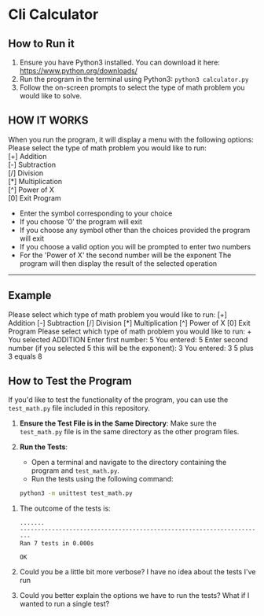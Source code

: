 # Cli Calculator

<!-- TODO: please stick to the Markdown syntax when you write .md files. Not addressed -->

## How to Run it

1. Ensure you have Python3 installed. You can download it here: <https://www.python.org/downloads/>
2. Run the program in the terminal using Python3: `python3 calculator.py`
    <!-- FIXME: this command is outdated. -->
3. Follow the on-screen prompts to select the type of math problem you would like to solve.

## HOW IT WORKS

When you run the program, it will display a menu with the following options:
   Please select the type of math problem you would like to run:  
   [+] Addition  
   [-] Subtraction  
   [/] Division  
   [*] Multiplication  
   [^] Power of X  
   [0] Exit Program  

* Enter the symbol corresponding to your choice
* If you choose '0' the program will exit
* If you choose any symbol other than the choices provided the program will exit
* If you choose a valid option you will be prompted to enter two numbers
* For the 'Power of X' the second number will be the exponent
The program will then display the result of the selected operation

---

## Example

Please select which type of math problem you would like to run:
[+] Addition
[-] Subtraction
[/] Division
[*] Multiplication
[^] Power of X
[0] Exit Program
Please select which type of math problem you would like to run: +
You selected ADDITION
Enter first number: 5
You entered: 5
Enter second number (if you selected 5 this will be the exponent): 3
You entered: 3
5 plus 3 equals 8

## How to Test the Program

If you'd like to test the functionality of the program, you can use the `test_math.py` file included in this repository.

1. **Ensure the Test File is in the Same Directory**: Make sure the `test_math.py` file is in the same directory as the other program files.

2. **Run the Tests**:
   * Open a terminal and navigate to the directory containing the program and `test_math.py`.
   * Run the tests using the following command:

   ```bash
   python3 -m unittest test_math.py

<!-- TODO work on this section -->
1. The outcome of the tests is:

    ```text
    .......
    ----------------------------------------------------------------------
    Ran 7 tests in 0.000s

    OK
    ```

2. Could you be a little bit more verbose? I have no idea about the tests I've run
3. Could you better explain the options we have to run the tests? What if I wanted to run a single test?
